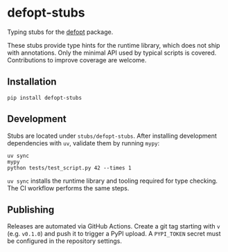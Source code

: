 # defopt-stubs

Typing stubs for the [defopt](https://github.com/anntzer/defopt) package.

These stubs provide type hints for the runtime library, which does not
ship with annotations. Only the minimal API used by typical scripts is
covered. Contributions to improve coverage are welcome.

## Installation

```
pip install defopt-stubs
```

## Development

Stubs are located under `stubs/defopt-stubs`. After installing development
dependencies with `uv`, validate them by running `mypy`:

```
uv sync
mypy
python tests/test_script.py 42 --times 1
```

`uv sync` installs the runtime library and tooling required for type
checking. The CI workflow performs the same steps.

## Publishing

Releases are automated via GitHub Actions. Create a git tag starting
with `v` (e.g. `v0.1.0`) and push it to trigger a PyPI upload. A
`PYPI_TOKEN` secret must be configured in the repository settings.
